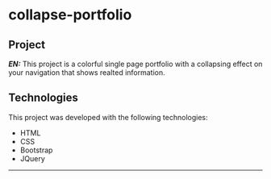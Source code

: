 # collapse-portfolio

## Project

***EN:*** This project is a colorful single page portfolio with a collapsing effect on your navigation that shows realted information.
## Technologies

This project was developed with the following technologies:

- HTML
- CSS
- Bootstrap
- JQuery
***

